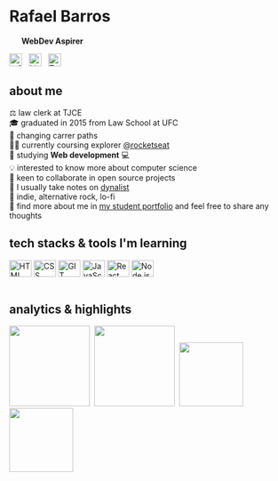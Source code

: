 # Rafael Barros 
<img width="12px" src="https://www.notion.so/image/https%3A%2F%2Fs3-us-west-2.amazonaws.com%2Fsecure.notion-static.com%2F39527417-c8b4-4c62-ba1b-778bed35d19a%2Fexplorer-logo.svg?table=block&id=271a48f7-0016-4e99-8756-f9f2c3a399ce&spaceId=f5f08aa3-2c56-438b-826b-8b93256e2d72&userId=a6fed87f-379f-4bc3-8c1e-9b93b144951c&cache=v2"/><strong>&nbsp;&nbsp;&nbsp;WebDev Aspirer</strong>&nbsp;&nbsp; 

<a href="https://discordapp.com/users/690807885617430558" target="_blank"><img src="https://img.shields.io/badge/rafaelb%235725-05122A?style=flat&logo=discord" alt="rafaelb#5725" height="23"></a>&nbsp;&nbsp; <a href="https://www.linkedin.com/in/rafaelb-/" target="_blank"><img src="https://img.shields.io/badge/-rafaelb-0077B5?style=flat&logo=linkedin&logoColor=white" alt="LinkedIn rafaelb-" height="23"></a>&nbsp;&nbsp; <a href="https://twitter.com/rafaelbpires" target="_blank"><img src="https://img.shields.io/badge/rafaelbpires-1DA1F2?style=flat&logo=twitter&logoColor=white" alt="Twitter Badge" height="23"></a>&nbsp;
<br>

## about me
⚖️ law clerk at TJCE
<br/>🎓 graduated in 2015 from Law School at UFC
<br/>🔭 changing carrer paths
<br/>👨‍🚀 currently coursing explorer <a href="https://github.com/Rocketseat" target="_blank">@rocketseat</a>
<br/>🌱 studying **Web development** 💻
<br/>💡 interested to know more about computer science
<br/>🤝 keen to collaborate in open source projects
<br/>📔 I usually take notes on <a href="https://dynalist.io/" target="_blank">dynalist</a>
<br/>🎵 indie, alternative rock, lo-fi
<br> 💬 find more about me in [my student portfolio](https://bpires.github.io/) and feel free to share any thoughts
<br>

##  tech stacks & tools I'm learning

<div><img align="center" alt="HTML" height="30" width="40" src="https://cdn.worldvectorlogo.com/logos/html-1.svg">
  <img align="center" alt="CSS" height="30" width="40" src="https://cdn.worldvectorlogo.com/logos/css-3.svg">
  <img align="center" alt="GIT" height="30" width="40" src="https://cdn.worldvectorlogo.com/logos/git-icon.svg">
  <img align="center" alt="JavaScript" height="30" width="40" src="https://cdn.worldvectorlogo.com/logos/logo-javascript.svg">
  <img align="center" alt="React" height="30" width="40" src="https://cdn.worldvectorlogo.com/logos/react-2.svg">
  <img align="center" alt="Node.js" height="30" width="40" src="https://cdn.worldvectorlogo.com/logos/nodejs-icon.svg">
</div>
<br>

## analytics & highlights
<img height="145em" src="https://github-readme-stats.vercel.app/api?username=bpires&hide_title=true&line_height=25&hide_rank=false&theme=dracula&show_icons=true&count_private=false&include_all_commits=true&hide_border=true">&nbsp;
<img height="145em" src="https://github-readme-streak-stats.herokuapp.com/?user=bpires&theme=dracula&hide_border=true">&nbsp;
<img height="115em" src="https://github-readme-stats.vercel.app/api/top-langs/?username=bpires&layout=compact&card_width=400&hide_title=true&theme=dracula&t&langs_count=5&hide_border=true">&nbsp;
<a href="https://github.com/bpires/rocketseat-explorer">
  <img height="115em" src="https://github-readme-stats.vercel.app/api/pin/?username=bpires&repo=rocketseat-explorer&show_owner=true&theme=dracula&hide_border=true" />
</a>



